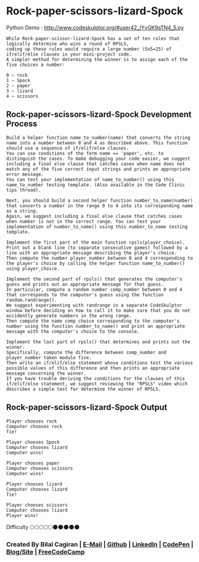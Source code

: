 # Rock-paper-scissors-lizard-Spock

Python Demo :  http://www.codeskulptor.org/#user42_IYvGK9sTN4_5.py


    While Rock-paper-scissor-lizard-Spock has a set of ten rules that logically determine who wins a round of RPSLS,
    coding up these rules would require a large number (5x5=25) of if/elif/else clauses in your mini-project code.
    A simpler method for determining the winner is to assign each of the five choices a number: 
    
    0 — rock
    1 — Spock
    2 — paper
    3 — lizard
    4 — scissors
    
## Rock-paper-scissors-lizard-Spock Development Process 

    Build a helper function name_to_number(name) that converts the string name into a number between 0 and 4 as described above. This function should use a sequence of if/elif/else clauses. 
    You can use conditions of the form name == 'paper', etc. to distinguish the cases. To make debugging your code easier, we suggest including a final else clause that catches cases when name does not match any of the five correct input strings and prints an appropriate error message.
    You can test your implementation of name_to_number() using this name_to_number testing template. (Also available in the Code Clinic tips thread).
    
    Next, you should build a second helper function number_to_name(number) that converts a number in the range 0 to 4 into its corresponding name as a string.
    Again, we suggest including a final else clause that catches cases when number is not in the correct range. You can test your implementation of number_to_name() using this number_to_name testing template.
    
    Implement the first part of the main function rpsls(player_choice). 
    Print out a blank line (to separate consecutive games) followed by a line with an appropriate message describing the player's choice.
    Then compute the number player_number between 0 and 4 corresponding to the player's choice by calling the helper function name_to_number() using player_choice.
    
    Implement the second part of rpsls() that generates the computer's guess and prints out an appropriate message for that guess.
    In particular, compute a random number comp_number between 0 and 4 that corresponds to the computer's guess using the function random.randrange(). 
    We suggest experimenting with randrange in a separate CodeSkulptor window before deciding on how to call it to make sure that you do not accidently generate numbers in the wrong range.
    Then compute the name comp_choice corresponding to the computer's number using the function number_to_name() and print an appropriate message with the computer's choice to the console.
    
    Implement the last part of rpsls() that determines and prints out the winner.
    Specifically, compute the difference between comp_number and player_number taken modulo five.
    Then write an if/elif/else statement whose conditions test the various possible values of this difference and then prints an appropriate message concerning the winner. 
    If you have trouble deriving the conditions for the clauses of this if/elif/else statement, we suggest reviewing the "RPSLS" video which describes a simple test for determine the winner of RPSLS.
    
## Rock-paper-scissors-lizard-Spock Output

```
Player chooses rock
Computer chooses rock
Tie!

Player chooses Spock
Computer chooses lizard
Computer wins!

Player chooses paper
Computer chooses scissors
Computer wins!

Player chooses lizard
Computer chooses lizard
Tie!

Player chooses scissors
Computer chooses lizard
Player wins!
```



Difficulty :full_moon::full_moon::full_moon::full_moon::full_moon::new_moon::new_moon::new_moon::new_moon::new_moon:

### Created By Bilal Cagiran | [E-Mail](mailto:bcagiran@hotmail.com) | [Github](https://github.com/extwiii/) | [LinkedIn](https://linkedin.com/in/bilalcagiran) | [CodePen](http://codepen.io/extwiii/) | [Blog/Site](http://bilalcagiran.com) | [FreeCodeCamp](https://www.freecodecamp.com/extwiii)
